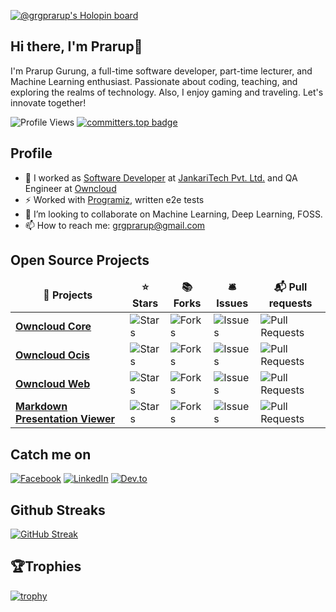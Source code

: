 [![@grgprarup's Holopin board](https://holopin.me/grgprarup)](https://holopin.io/@grgprarup)

## Hi there, I'm Prarup👋
I'm Prarup Gurung, a full-time software developer, part-time lecturer, and Machine Learning enthusiast. Passionate about coding, teaching, and exploring the realms of technology. Also, I enjoy gaming and traveling. Let's innovate together!

![Profile Views](https://komarev.com/ghpvc/?username=grgprarup&color=blue&style=plastic&label=Profile+Views)
[![committers.top badge](https://user-badge.committers.top/nepal_private/grgprarup.svg)](https://user-badge.committers.top/nepal_private/grgprarup)

## Profile
- 🔭 I worked as [Software Developer](https://www.jankaritech.com/team#:~:text=PRARUP%20GURUNG,Software%20Developer) at [JankariTech Pvt. Ltd.](https://www.jankaritech.com/) and QA Engineer at [Owncloud](https://github.com/owncloud)
- ⚡ Worked with [Programiz](https://www.programiz.com/), written e2e tests
- 👯 I’m looking to collaborate on Machine Learning, Deep Learning, FOSS.
- 📫 How to reach me: grgprarup@gmail.com

## Open Source Projects
<table>
    <thead align="center">
      <tr border: none;>
        <td><b>🎁 Projects</b></td>
        <td><b>⭐ Stars</b></td>
        <td><b>📚 Forks</b></td>
        <td><b>🛎 Issues</b></td>
        <td><b>📬 Pull requests</b></td>
      </tr>
    </thead>
    <tbody>
      <tr>
        <td><a href="https://github.com/owncloud/core"><b>Owncloud Core</b></a></td>
        <td><img alt="Stars" src="https://img.shields.io/github/stars/owncloud/core?style=flat-square&labelColor=343b41"/></td>
        <td><img alt="Forks" src="https://img.shields.io/github/forks/owncloud/core?style=flat-square&labelColor=343b41"/></td>
        <td><img alt="Issues" src="https://img.shields.io/github/issues/owncloud/core?style=flat-square&labelColor=343b41"/></td>
        <td><img alt="Pull Requests" src="https://img.shields.io/github/issues-pr/owncloud/core?style=flat-square&labelColor=343b41"/></td>
      </tr>
      <tr>
        <td><a href="https://github.com/owncloud/ocis"><b>Owncloud Ocis</b></a></td>
        <td><img alt="Stars" src="https://img.shields.io/github/stars/owncloud/ocis?style=flat-square&labelColor=343b41"/></td>
        <td><img alt="Forks" src="https://img.shields.io/github/forks/owncloud/ocis?style=flat-square&labelColor=343b41"/></td>
        <td><img alt="Issues" src="https://img.shields.io/github/issues/owncloud/ocis?style=flat-square&labelColor=343b41"/></td>
        <td><img alt="Pull Requests" src="https://img.shields.io/github/issues-pr/owncloud/ocis?style=flat-square&labelColor=343b41"/></td>
      </tr>
      <tr>
        <td><a href="https://github.com/owncloud/web"><b>Owncloud Web</b></a></td>
        <td><img alt="Stars" src="https://img.shields.io/github/stars/owncloud/web?style=flat-square&labelColor=343b41"/></td>
        <td><img alt="Forks" src="https://img.shields.io/github/forks/owncloud/web?style=flat-square&labelColor=343b41"/></td>
        <td><img alt="Issues" src="https://img.shields.io/github/issues/owncloud/web?style=flat-square&labelColor=343b41"/></td>
        <td><img alt="Pull Requests" src="https://img.shields.io/github/issues-pr/owncloud/web?style=flat-square&labelColor=343b41"/></td>
      </tr>
      <tr>
      <td><a href="https://github.com/jankaritech/web-app-presentation-viewer"><b>Markdown Presentation Viewer</b></a></td>
      <td><img alt="Stars" src="https://img.shields.io/github/stars/jankaritech/web-app-presentation-viewer?style=flat-square&labelColor=343b41"/></td>
      <td><img alt="Forks" src="https://img.shields.io/github/forks/jankaritech/web-app-presentation-viewer?style=flat-square&labelColor=343b41"/></td>
      <td><img alt="Issues" src="https://img.shields.io/github/issues/jankaritech/web-app-presentation-viewer?style=flat-square&labelColor=343b41"/></td>
      <td><img alt="Pull Requests" src="https://img.shields.io/github/issues-pr/jankaritech/web-app-presentation-viewer?style=flat-square&labelColor=343b41"/></td>
    </tr>
  </tbody>
</table>

## Catch me on
[![Facebook](https://img.shields.io/badge/Facebook-1877F2?style=for-the-badge&logo=facebook&logoColor=white)](https://www.facebook.com/DesignGurung)
[![LinkedIn](https://img.shields.io/badge/LinkedIn-0077B5?style=for-the-badge&logo=linkedin&logoColor=white)](https://www.linkedin.com/in/prarup-gurung-0a072259/)
[![Dev.to](https://img.shields.io/badge/dev.to-0A0A0A?label=Dev.to&logo=devdotto&style=for-the-badge&logoColor=white)](https://dev.to/grgprarup)

## Github Streaks
[![GitHub Streak](https://github-readme-streak-stats.herokuapp.com/?user=grgprarup&theme=dark&fire=red&ring=red&hide_border=true)](https://git.io/streak-stats)

## 🏆Trophies
[![trophy](https://github-profile-trophy.vercel.app/?username=grgprarup&theme=juicyfresh)](https://github.com/ryo-ma/github-profile-trophy)
